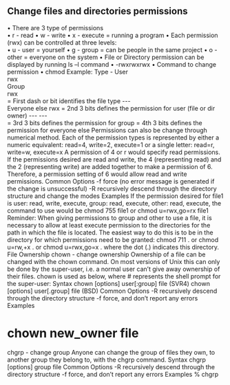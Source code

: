 ## Change files and directories permissions
• There are 3 type of permissions  
• r   -   read 
• w   -   write 
• x   -   execute = running a program 
• Each permission (rwx) can be controlled at three levels:  
• u   -    user = yourself 
• g   -    group = can be people in the same project 
• o   -    other = everyone on the system 
• File or Directory permission can be displayed by running ls –l command 
• -rwxrwxrwx 
• Command to change permission 
• chmod 
Example: 
Type  - 
User   
rwx   
Group   
rwx   
= First dash or bit identifies the file type ---  
Everyone else 
rwx 
= 2nd 3 bits defines the permission for user (file or dir owner) ---  ---  
= 3rd 3 bits defines the permission for group 
= 4th 3 bits defines the permission for everyone else 
Permissions can also be change through numerical method.  Each of the permission types is represented 
by either a numeric equivalent: 
read=4, write=2, execute=1 
or a single letter: 
read=r, write=w, execute=x 
A permission of 4 or r would specify read permissions. If the permissions desired are read and write, 
the 4 (representing read) and the 2 (representing write) are added together to make a permission of 6. 
Therefore, a permission setting of 6 would allow read and write permissions. 
Common Options -f force (no error message is generated if the change is unsuccessful) -R recursively descend through the directory structure and change the modes 
Examples 
If the permission desired for file1 is user: read, write, execute, group: read, execute, other: read, 
execute, the command to use would be 
chmod 755 file1 or chmod u=rwx,go=rx file1 
Reminder: When giving permissions to group and other to use a file, it is necessary to allow at least 
execute permission to the directories for the path in which the file is located. The easiest way to do 
this is to be in the directory for which permissions need to be granted: 
chmod 711 . or chmod u=rw,+x . or chmod u=rwx,go=x . 
where the dot (.) indicates this directory. 
File Ownership 
chown - change ownership 
Ownership of a file can be changed with the chown command. On most versions of Unix this can 
only be done by the super-user, i.e. a normal user can’t give away ownership of their files. chown is 
used as below, where # represents the shell prompt for the super-user: 
Syntax 
chown [options] user[:group] file (SVR4) 
chown [options] user[.group] file (BSD) 
Common Options 
-R recursively descend through the directory structure -f force, and don’t report any errors 
Examples 
# chown new_owner file 
chgrp - change group 
Anyone can change the group of files they own, to another group they belong to, with the chgrp 
command. 
Syntax 
chgrp [options] group file 
Common Options -R recursively descend through the directory structure -f force, and don’t report any errors 
Examples 
% chgrp
